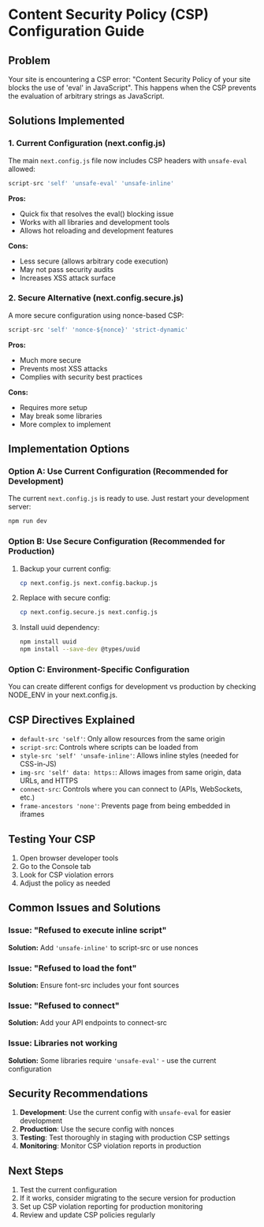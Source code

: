 # Content Security Policy (CSP) Configuration Guide

## Problem
Your site is encountering a CSP error: "Content Security Policy of your site blocks the use of 'eval' in JavaScript". This happens when the CSP prevents the evaluation of arbitrary strings as JavaScript.

## Solutions Implemented

### 1. Current Configuration (next.config.js)
The main `next.config.js` file now includes CSP headers with `unsafe-eval` allowed:

```javascript
script-src 'self' 'unsafe-eval' 'unsafe-inline'
```

**Pros:**
- Quick fix that resolves the eval() blocking issue
- Works with all libraries and development tools
- Allows hot reloading and development features

**Cons:**
- Less secure (allows arbitrary code execution)
- May not pass security audits
- Increases XSS attack surface

### 2. Secure Alternative (next.config.secure.js)
A more secure configuration using nonce-based CSP:

```javascript
script-src 'self' 'nonce-${nonce}' 'strict-dynamic'
```

**Pros:**
- Much more secure
- Prevents most XSS attacks
- Complies with security best practices

**Cons:**
- Requires more setup
- May break some libraries
- More complex to implement

## Implementation Options

### Option A: Use Current Configuration (Recommended for Development)
The current `next.config.js` is ready to use. Just restart your development server:

```bash
npm run dev
```

### Option B: Use Secure Configuration (Recommended for Production)
1. Backup your current config:
   ```bash
   cp next.config.js next.config.backup.js
   ```

2. Replace with secure config:
   ```bash
   cp next.config.secure.js next.config.js
   ```

3. Install uuid dependency:
   ```bash
   npm install uuid
   npm install --save-dev @types/uuid
   ```

### Option C: Environment-Specific Configuration
You can create different configs for development vs production by checking NODE_ENV in your next.config.js.

## CSP Directives Explained

- `default-src 'self'`: Only allow resources from the same origin
- `script-src`: Controls where scripts can be loaded from
- `style-src 'self' 'unsafe-inline'`: Allows inline styles (needed for CSS-in-JS)
- `img-src 'self' data: https:`: Allows images from same origin, data URLs, and HTTPS
- `connect-src`: Controls where you can connect to (APIs, WebSockets, etc.)
- `frame-ancestors 'none'`: Prevents page from being embedded in iframes

## Testing Your CSP

1. Open browser developer tools
2. Go to the Console tab
3. Look for CSP violation errors
4. Adjust the policy as needed

## Common Issues and Solutions

### Issue: "Refused to execute inline script"
**Solution:** Add `'unsafe-inline'` to script-src or use nonces

### Issue: "Refused to load the font"
**Solution:** Ensure font-src includes your font sources

### Issue: "Refused to connect"
**Solution:** Add your API endpoints to connect-src

### Issue: Libraries not working
**Solution:** Some libraries require `'unsafe-eval'` - use the current configuration

## Security Recommendations

1. **Development**: Use the current config with `unsafe-eval` for easier development
2. **Production**: Use the secure config with nonces
3. **Testing**: Test thoroughly in staging with production CSP settings
4. **Monitoring**: Monitor CSP violation reports in production

## Next Steps

1. Test the current configuration
2. If it works, consider migrating to the secure version for production
3. Set up CSP violation reporting for production monitoring
4. Review and update CSP policies regularly